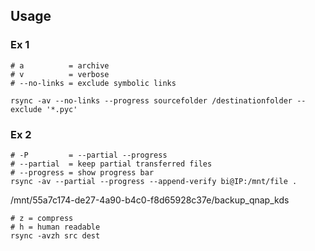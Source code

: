 

## Usage

### Ex 1

~~~
# a          = archive
# v          = verbose
# --no-links = exclude symbolic links

rsync -av --no-links --progress sourcefolder /destinationfolder --exclude '*.pyc'
~~~


### Ex 2

~~~
# -P         = --partial --progress
# --partial  = keep partial transferred files
# --progress = show progress bar
rsync -av --partial --progress --append-verify bi@IP:/mnt/file .
~~~

/mnt/55a7c174-de27-4a90-b4c0-f8d65928c37e/backup_qnap_kds

~~~
# z = compress
# h = human readable
rsync -avzh src dest
~~~